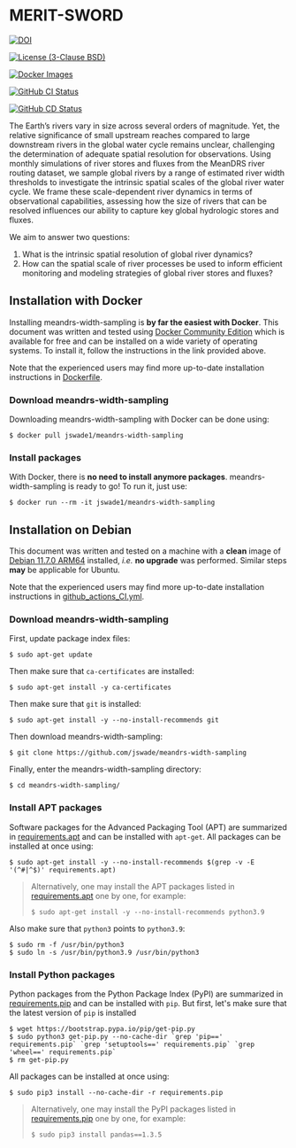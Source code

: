 # MERIT-SWORD
[![DOI](https://zenodo.org/badge/DOI/10.5281/zenodo.14538184.svg)](https://doi.org/10.5281/zenodo.14538184)

[![License (3-Clause BSD)](https://img.shields.io/badge/license-BSD%203--Clause-yellow.svg)](https://github.com/jswade/meandrs-width-sampling/blob/main/LICENSE)

[![Docker Images](https://img.shields.io/badge/docker-images-blue?logo=docker)](https://hub.docker.com/r/jswade1/meandrs-width-sampling/tags)

[![GitHub CI Status](https://github.com/jswade/meandrs-width-sampling/actions/workflows/github_actions_CI.yml/badge.svg)](https://github.com/jswade/meandrs-width-sampling/actions/workflows/github_actions_CI.yml)

[![GitHub CD Status](https://github.com/jswade/meandrs-width-sampling/actions/workflows/github_actions_CD.yml/badge.svg)](https://github.com/jswade/meandrs-width-sampling/actions/workflows/github_actions_CD.yml)

The Earth’s rivers vary in size across several orders of magnitude. Yet, the 
relative significance of small upstream reaches compared to large downstream 
rivers in the global water cycle remains unclear, challenging the determination 
of adequate spatial resolution for observations. Using monthly simulations of 
river stores and fluxes from the MeanDRS river routing dataset, we sample 
global rivers by a range of estimated river width thresholds to investigate the
intrinsic spatial scales of the global river water cycle. We frame these 
scale-dependent river dynamics in terms of observational capabilities, 
assessing how the size of rivers that can be resolved influences our ability to
capture key global hydrologic stores and fluxes. 
 
We aim to answer two questions:
1.    What is the intrinsic spatial resolution of global river dynamics?
2.    How can the spatial scale of river processes be used to inform efficient 
monitoring and modeling strategies of global river stores and fluxes? 


## Installation with Docker
Installing meandrs-width-sampling is **by far the easiest with Docker**. This 
document was written and tested using
[Docker Community Edition](https://www.docker.com/community-edition#/download)
which is available for free and can be installed on a wide variety of operating
systems. To install it, follow the instructions in the link provided above.

Note that the experienced users may find more up-to-date installation
instructions in
[Dockerfile](https://github.com/jswade/meandrs-width-sampling/blob/main/Dockerfile).

### Download meandrs-width-sampling
Downloading meandrs-width-sampling with Docker can be done using:

```
$ docker pull jswade1/meandrs-width-sampling
```

### Install packages
With Docker, there is **no need to install anymore packages**.
meandrs-width-sampling is ready to go! To run it, just use:

```
$ docker run --rm -it jswade1/meandrs-width-sampling
```

## Installation on Debian
This document was written and tested on a machine with a **clean** image of 
[Debian 11.7.0 ARM64](https://cdimage.debian.org/cdimage/archive/11.7.0/arm64/iso-cd/debian-11.7.0-arm64-netinst.iso)
installed, *i.e.* **no upgrade** was performed. 
Similar steps **may** be applicable for Ubuntu.

Note that the experienced users may find more up-to-date installation 
instructions in
[github\_actions\_CI.yml](https://github.com/jswade/meandrs-width-sampling/blob/main/.github/workflows/github_actions_CI.yml).

### Download meandrs-width-sampling
First, update package index files: 

```
$ sudo apt-get update
```

Then make sure that `ca-certificates` are installed: 

```
$ sudo apt-get install -y ca-certificates
```

Then make sure that `git` is installed: 

```
$ sudo apt-get install -y --no-install-recommends git
```

Then download meandrs-width-sampling:

```
$ git clone https://github.com/jswade/meandrs-width-sampling
```

Finally, enter the meandrs-width-sampling directory:

```
$ cd meandrs-width-sampling/
```

### Install APT packages
Software packages for the Advanced Packaging Tool (APT) are summarized in 
[requirements.apt](https://github.com/jswade/meandrs-width-sampling/blob/main/requirements.apt)
and can be installed with `apt-get`. All packages can be installed at once using:

```
$ sudo apt-get install -y --no-install-recommends $(grep -v -E '(^#|^$)' requirements.apt)
```

> Alternatively, one may install the APT packages listed in 
> [requirements.apt](https://github.com/jswade/meandrs-width-sampling/blob/main/requirements.apt)
> one by one, for example:
>
> ```
> $ sudo apt-get install -y --no-install-recommends python3.9
>```

Also make sure that `python3` points to `python3.9`:

```
$ sudo rm -f /usr/bin/python3
$ sudo ln -s /usr/bin/python3.9 /usr/bin/python3
```

### Install Python packages
Python packages from the Python Package Index (PyPI) are summarized in
[requirements.pip](https://github.com/jswade/meandrs-width-sampling/blob/main/requirements.pip)
and can be installed with `pip`. But first, let's make sure that the latest
version of `pip` is installed

```
$ wget https://bootstrap.pypa.io/pip/get-pip.py
$ sudo python3 get-pip.py --no-cache-dir `grep 'pip==' requirements.pip` `grep 'setuptools==' requirements.pip` `grep 'wheel==' requirements.pip`
$ rm get-pip.py
```

All packages can be installed at once using:

```
$ sudo pip3 install --no-cache-dir -r requirements.pip
```

> Alternatively, one may install the PyPI packages listed in 
> [requirements.pip](https://github.com/jswade/meandrs-width-sampling/blob/main/requirements.pip)
> one by one, for example:
>
> ```
> $ sudo pip3 install pandas==1.3.5
> ```
